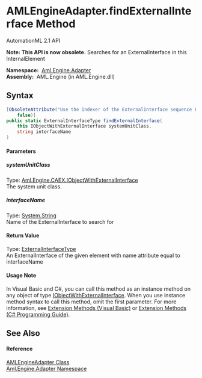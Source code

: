 AMLEngineAdapter.findExternalInterface Method
=============================================
AutomationML 2.1 API

**Note: This API is now obsolete.**
Searches for an ExternalInterface in this InternalElement

  **Namespace:**  [Aml.Engine.Adapter][1]  
  **Assembly:**  AML.Engine (in AML.Engine.dll)

Syntax
------

```csharp
[ObsoleteAttribute("Use the Indexer of the ExternalInterface sequence ExternalInterface[interfaceName]", 
	false)]
public static ExternalInterfaceType findExternalInterface(
	this IObjectWithExternalInterface systemUnitClass,
	string interfaceName
)
```

#### Parameters

##### *systemUnitClass*
Type: [Aml.Engine.CAEX.IObjectWithExternalInterface][2]  
The system unit class.

##### *interfaceName*
Type: [System.String][3]  
Name of the ExternalInterface to search for

#### Return Value
Type: [ExternalInterfaceType][4]  
 An ExternalInterface of the given element with name attribute equal to interfaceName 
#### Usage Note
In Visual Basic and C#, you can call this method as an instance method on any object of type [IObjectWithExternalInterface][2]. When you use instance method syntax to call this method, omit the first parameter. For more information, see [Extension Methods (Visual Basic)][5] or [Extension Methods (C# Programming Guide)][6].

See Also
--------

#### Reference
[AMLEngineAdapter Class][7]  
[Aml.Engine.Adapter Namespace][1]  

[1]: ../README.md
[2]: ../../Aml.Engine.CAEX/IObjectWithExternalInterface/README.md
[3]: https://docs.microsoft.com/dotnet/api/system.string
[4]: ../../Aml.Engine.CAEX/ExternalInterfaceType/README.md
[5]: https://docs.microsoft.com/dotnet/visual-basic/programming-guide/language-features/procedures/extension-methods
[6]: https://docs.microsoft.com/dotnet/csharp/programming-guide/classes-and-structs/extension-methods
[7]: README.md
[8]: https://www.automationml.org
[9]: ../../icons/logoShade.png